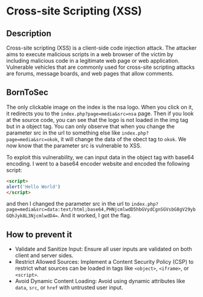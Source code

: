 # Cross-site Scripting (XSS)

## Description
Cross-site scripting (XSS) is a client-side code injection attack. The attacker aims to execute malicious scripts in a web browser of the victim by including malicious code in a legitimate web page or web application. Vulnerable vehicles that are commonly used for cross-site scripting attacks are forums, message boards, and web pages that allow comments.

## BornToSec
The only clickable image on the index is the nsa logo.
When you click on it, it redirects you to the `index.php?page=media&src=nsa` page.
Then if you look at the source code, you can see that the logo is not loaded in the img tag but in a object tag.
You can only observe that when you change the parameter src in the url to something else like `index.php?page=media&src=okok`, it will change the data of the obect tag to `okok`.
We now know that the parameter src is vulnerable to XSS.

To exploit this vulnerability, we can input data in the object tag with base64 encoding.
I went to a base64 encoder website and encoded the following script:

```html
<script>
alert('Hello World')
</script>
```

and then I changed the parameter src in the url to `index.php?page=media&src=data:text/html;base64,PHNjcmlwdD5hbGVydCgnSGVsbG8gV29ybGQhJyk8L3NjcmlwdD4=`.
And it worked, I got the flag.

## How to prevent it
- Validate and Sanitize Input: Ensure all user inputs are validated on both client and server sides.
- Restrict Allowed Sources: Implement a Content Security Policy (CSP) to restrict what sources can be loaded in tags like `<object>`, `<iframe>`, or `<script>`.
- Avoid Dynamic Content Loading: Avoid using dynamic attributes like `data`, `src`, or `href` with untrusted user input.